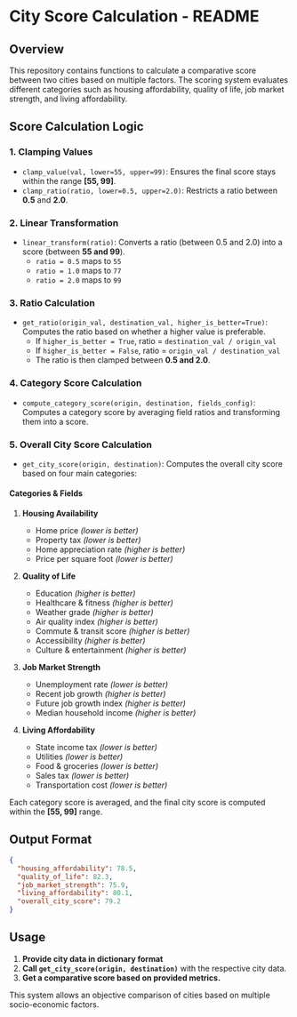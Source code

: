 # City Score Calculation - README

## Overview
This repository contains functions to calculate a comparative score between two cities based on multiple factors. The scoring system evaluates different categories such as housing affordability, quality of life, job market strength, and living affordability.

## Score Calculation Logic

### 1. **Clamping Values**
- `clamp_value(val, lower=55, upper=99)`: Ensures the final score stays within the range **[55, 99]**.
- `clamp_ratio(ratio, lower=0.5, upper=2.0)`: Restricts a ratio between **0.5** and **2.0**.

### 2. **Linear Transformation**
- `linear_transform(ratio)`: Converts a ratio (between 0.5 and 2.0) into a score (between **55 and 99**).
  - `ratio = 0.5` maps to `55`
  - `ratio = 1.0` maps to `77`
  - `ratio = 2.0` maps to `99`
  
### 3. **Ratio Calculation**
- `get_ratio(origin_val, destination_val, higher_is_better=True)`: Computes the ratio based on whether a higher value is preferable.
  - If `higher_is_better = True`, ratio = `destination_val / origin_val`
  - If `higher_is_better = False`, ratio = `origin_val / destination_val`
  - The ratio is then clamped between **0.5 and 2.0**.

### 4. **Category Score Calculation**
- `compute_category_score(origin, destination, fields_config)`: Computes a category score by averaging field ratios and transforming them into a score.

### 5. **Overall City Score Calculation**
- `get_city_score(origin, destination)`: Computes the overall city score based on four main categories:

#### Categories & Fields
1. **Housing Availability**
   - Home price *(lower is better)*
   - Property tax *(lower is better)*
   - Home appreciation rate *(higher is better)*
   - Price per square foot *(lower is better)*

2. **Quality of Life**
   - Education *(higher is better)*
   - Healthcare & fitness *(higher is better)*
   - Weather grade *(higher is better)*
   - Air quality index *(higher is better)*
   - Commute & transit score *(higher is better)*
   - Accessibility *(higher is better)*
   - Culture & entertainment *(higher is better)*

3. **Job Market Strength**
   - Unemployment rate *(lower is better)*
   - Recent job growth *(higher is better)*
   - Future job growth index *(higher is better)*
   - Median household income *(higher is better)*

4. **Living Affordability**
   - State income tax *(lower is better)*
   - Utilities *(lower is better)*
   - Food & groceries *(lower is better)*
   - Sales tax *(lower is better)*
   - Transportation cost *(lower is better)*

Each category score is averaged, and the final city score is computed within the **[55, 99]** range.

## Output Format
```json
{
  "housing_affordability": 78.5,
  "quality_of_life": 82.3,
  "job_market_strength": 75.9,
  "living_affordability": 80.1,
  "overall_city_score": 79.2
}
```

## Usage
1. **Provide city data in dictionary format**
2. **Call `get_city_score(origin, destination)`** with the respective city data.
3. **Get a comparative score based on provided metrics.**

This system allows an objective comparison of cities based on multiple socio-economic factors.

